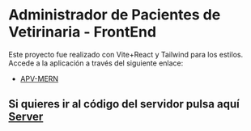 # Administrador de Pacientes de Vetirinaria - FrontEnd

Este proyecto fue realizado con Vite+React y Tailwind para los estilos.
Accede a la aplicación a través del siguiente enlace:

- <a href="https://apv-mern-client.vercel.app">APV-MERN</a>

## Si quieres ir al código del servidor pulsa aquí <a href="https://github.com/Wilper591/APV-MERN-SERVER">Server</a>
